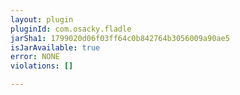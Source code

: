 ```yaml
---
layout: plugin
pluginId: com.osacky.fladle
jarSha1: 1799020d06f03ff64c0b842764b3056009a90ae5
isJarAvailable: true
error: NONE
violations: []

---
```

